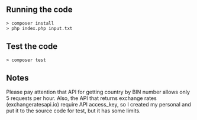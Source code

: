 ## Running the code

```
> composer install
> php index.php input.txt
```

## Test the code
```
> composer test
```

## Notes

Please pay attention that API for getting country by BIN number 
allows only 5 requests per hour.  Also, the API that returns exchange rates 
(exchangeratesapi.io) require API access_key, so I created my personal 
and put it to the source code for test, but it has some limits. 

